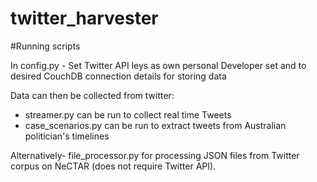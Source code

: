 # twitter_harvester

#Running scripts

In config.py - Set Twitter API leys as own personal Developer set and to desired CouchDB connection details for storing data

Data can then be collected from twitter:
- streamer.py can be run to collect real time Tweets
- case_scenarios.py can be run to extract tweets from Australian politician's timelines


Alternatively- file_processor.py for processing JSON files from Twitter corpus on NeCTAR (does not require Twitter API).



